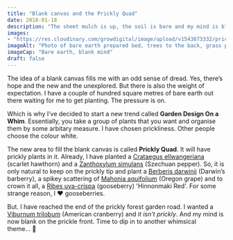 ```yaml
---
title: "Blank canvas and the Prickly Quad"
date: 2018-01-18
description: "The sheet mulch is up, the soil is bare and my mind is blank"
images: 
- "https://res.cloudinary.com/growdigital/image/upload/v1543873332/prickly-quad-39763874211.jpg"
imageAlt: "Photo of bare earth prepared bed, trees to the back, grass path to the front"
imageCap: "Bare earth, blank mind"
draft: false
---
```


The idea of a blank canvas fills me with an odd sense of dread. Yes, there’s hope and the new and the unexplored. But there is also the weight of expectation. I have a couple of hundred square metres of bare earth out there waiting for me to get planting. The pressure is on.

Which is why I’ve decided to start a new trend called **Garden Design On a Whim**. Essentially, you take a group of plants that you want and organise them by some arbitary measure. I have chosen prickliness. Other people choose the colour white.

The new area to fill the blank canvas is called **Prickly Quad**. It will have prickly plants in it. Already, I have planted a [Crataegus ellwangeriana](http://www.pfaf.org/user/Plant.aspx?LatinName=Crataegus+ellwangeriana) (scarlet hawthorn) and a [Zanthoxylum simulans](http://pfaf.org/user/Plant.aspx?LatinName=Zanthoxylum+simulans) (Szechuan pepper). So, it is only natural to keep on the prickly tip and plant a [Berberis darwinii](http://www.pfaf.org/user/plant.aspx?LatinName=Berberis+darwinii) (Darwin’s barberry), a spikey scattering of [Mahonia aquifolium](http://www.pfaf.org/user/Plant.aspx?LatinName=Mahonia+aquifolium) (Oregon grape) and to crown it all, a [Ribes uva-crispa](http://www.pfaf.org/user/Plant.aspx?LatinName=Ribes+uva-crispa) (gooseberry) 'Hinnonmaki Red'. For some strange reason, I ❤️ gooseberries.

But. I have reached the end of the prickly forest garden road. I wanted a [Viburnum trilobum](http://pfaf.org/user/Plant.aspx?LatinName=Viburnum+trilobum) (American cranberry) and _it isn’t prickly_. And my mind is now blank on the prickle front. Time to dip in to another whimsical theme… 🙂
